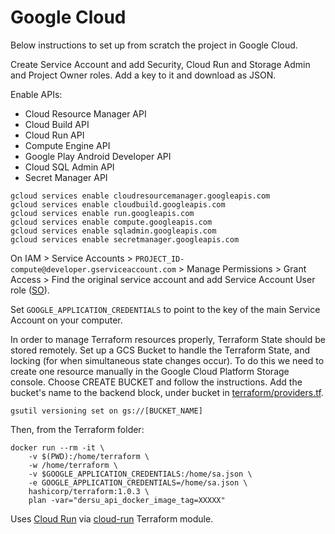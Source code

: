 # Google Cloud

Below instructions to set up from scratch the project in Google Cloud.

Create Service Account and add Security, Cloud Run and Storage Admin and Project Owner roles. Add a key to it and download as JSON.

Enable APIs:

 - Cloud Resource Manager API
 - Cloud Build API 
 - Cloud Run API
 - Compute Engine API 
 - Google Play Android Developer API 
 - Cloud SQL Admin API
 - Secret Manager API

```
gcloud services enable cloudresourcemanager.googleapis.com
gcloud services enable cloudbuild.googleapis.com
gcloud services enable run.googleapis.com
gcloud services enable compute.googleapis.com
gcloud services enable sqladmin.googleapis.com
gcloud services enable secretmanager.googleapis.com
```

On IAM > Service Accounts > `PROJECT_ID-compute@developer.gserviceaccount.com` > Manage Permissions > Grant Access > Find the original service account and add Service Account User role ([SO](https://stackoverflow.com/questions/61334524/how-do-you-enable-iam-serviceaccounts-actas-permissions-on-a-sevice-account)).

Set `GOOGLE_APPLICATION_CREDENTIALS` to point to the key of the main Service Account on your computer.

In order to manage Terraform resources properly, Terraform State should be stored remotely. Set up a GCS Bucket to handle the Terraform State, and locking (for when simultaneous state changes occur). To do this we need to create one resource manually in the Google Cloud Platform Storage console. Choose CREATE BUCKET and follow the instructions. Add the bucket's name to the backend block, under bucket in [terraform/providers.tf](./services/terraform/providers.tf).

```
gsutil versioning set on gs://[BUCKET_NAME]
```

Then, from the Terraform folder:

```
docker run --rm -it \ 
	-v $(PWD):/home/terraform \
	-w /home/terraform \
	-v $GOOGLE_APPLICATION_CREDENTIALS:/home/sa.json \
	-e GOOGLE_APPLICATION_CREDENTIALS=/home/sa.json \
	hashicorp/terraform:1.0.3 \
	plan -var="dersu_api_docker_image_tag=XXXXX"
```

Uses [Cloud Run](https://cloud.google.com/run) via [cloud-run](https://registry.terraform.io/modules/garbetjie/cloud-run/google/latest) Terraform module.